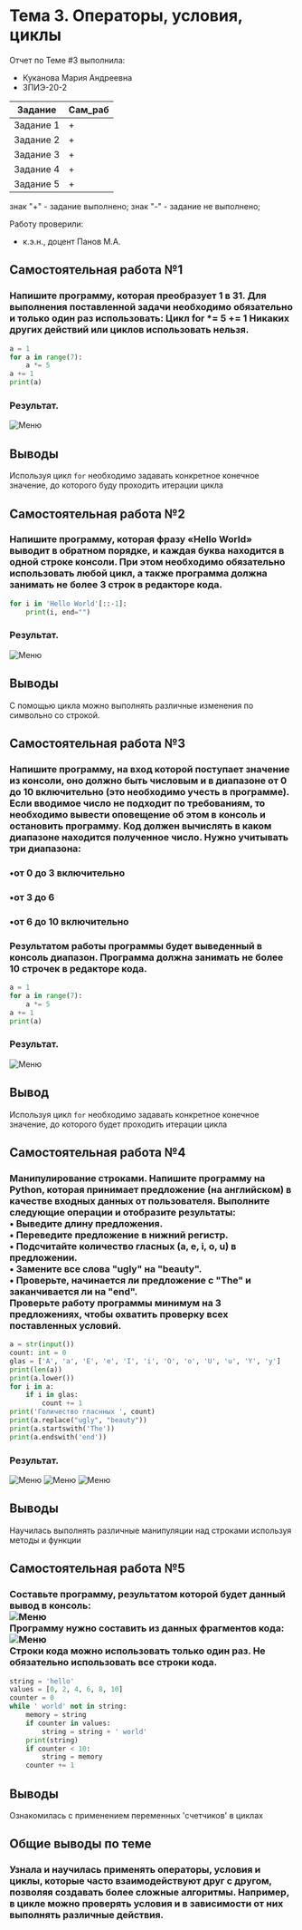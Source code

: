 # Тема 3. Операторы, условия, циклы
Отчет по Теме #3 выполнила:
- Куканова Мария Андреевна
- ЗПИЭ-20-2

| Задание | Сам_раб |
| ------ | ------ |
| Задание 1 | + |
| Задание 2 | + |
| Задание 3 | + |
| Задание 4 | + |
| Задание 5 | + |

знак "+" - задание выполнено; знак "-" - задание не выполнено;

Работу проверили:
- к.э.н., доцент Панов М.А.

## Самостоятельная работа №1
### Напишите программу, которая преобразует 1 в 31. Для выполнения поставленной задачи необходимо обязательно и только один раз использовать: Цикл for *= 5 += 1 Никаких других действий или циклов использовать нельзя.

```python
a = 1
for a in range(7):
    a *= 5
a += 1
print(a)
```
### Результат.
![Меню](https://github.com/Ckroulis/lab/blob/Tema-3/pic/Lab3_1.jpg)

## Выводы

Используя цикл `for` необходимо задавать конкретное конечное значение, до которого буду проходить итерации цикла

## Самостоятельная работа №2
### Напишите программу, которая фразу «Hello World» выводит в обратном порядке, и каждая буква находится в одной строке консоли. При этом необходимо обязательно использовать любой цикл, а также программа должна занимать не более 3 строк в редакторе кода.

```python
for i in 'Hello World'[::-1]:
    print(i, end="")
```
### Результат.
![Меню](https://github.com/Ckroulis/lab/blob/Tema-3/pic/Lab3_2.jpg)

## Выводы

С помощью цикла можно выполнять различные изменения по символьно со строкой.

## Самостоятельная работа №3
### Напишите программу, на вход которой поступает значение из консоли, оно должно быть числовым и в диапазоне от 0 до 10 включительно (это необходимо учесть в программе). Если вводимое число не подходит по требованиям, то необходимо вывести оповещение об этом в консоль и остановить программу. Код должен вычислять в каком диапазоне находится полученное число. Нужно учитывать три диапазона:

### •от 0 до 3 включительно
### •от 3 до 6
### •от 6 до 10 включительно
### Результатом работы программы будет выведенный в консоль диапазон. Программа должна занимать не более 10 строчек в редакторе кода.

```python
a = 1
for a in range(7):
    a *= 5
a += 1
print(a)
```
### Результат.
![Меню](https://github.com/Ckroulis/lab/blob/Tema-3/pic/Lab3_1.jpg)

## Вывод

Используя цикл `for` необходимо задавать конкретное конечное значение, до которого будет проходить итерации цикла

## Самостоятельная работа №4
### Манипулирование строками. Напишите программу на Python, которая принимает предложение (на английском) в качестве входных данных от пользователя. Выполните следующие операции и отобразите результаты:<br>• Выведите длину предложения.<br>• Переведите предложение в нижний регистр.<br>• Подсчитайте количество гласных (a, e, i, o, u) в предложении.<br>• Замените все слова "ugly" на "beauty".<br>• Проверьте, начинается ли предложение с "The" и заканчивается ли на "end".<br>Проверьте работу программы минимум на 3 предложениях, чтобы охватить проверку всех поставленных условий.

```python
a = str(input())
count: int = 0
glas = ['A', 'a', 'E', 'e', 'I', 'i', 'O', 'o', 'U', 'u', 'Y', 'y']
print(len(a))
print(a.lower())
for i in a:
    if i in glas:
        count += 1
print('Голичество гласнных ', count)
print(a.replace("ugly", "beauty"))
print(a.startswith('The'))
print(a.endswith('end'))
```
### Результат.
![Меню](https://github.com/Ckroulis/lab/blob/Tema-3/pic/Lab3_4.2.jpg)
![Меню](https://github.com/Ckroulis/lab/blob/Tema-3/pic/Lab3_4.1.jpg)
![Меню](https://github.com/Ckroulis/lab/blob/Tema-3/pic/Lab3_4.3.jpg)

## Выводы

Научилась выполнять различные манипуляции над строками используя методы и функции

## Самостоятельная работа №5
### Составьте программу, результатом которой будет данный вывод в консоль:<br>![Меню](https://github.com/Ckroulis/lab/blob/Tema-3/pic/Lab3_5.1.jpg)<br>Программу нужно составить из данных фрагментов кода:<br>![Меню](https://github.com/Ckroulis/lab/blob/Tema-3/pic/Lab3_5.2.jpg)<br>Строки кода можно использовать только один раз. Не обязательно использовать все строки кода.

```python
string = 'hello'
values = [0, 2, 4, 6, 8, 10]
counter = 0
while ' world' not in string:
    memory = string
    if counter in values:
        string = string + ' world'
    print(string)
    if counter < 10:
        string = memory
    counter += 1
```
## Выводы

Ознакомилась с применением переменных 'счетчиков' в циклах

## Общие выводы по теме
### Узнала и научилась применять операторы, условия и циклы, которые часто взаимодействуют друг с другом, позволяя создавать более сложные алгоритмы. Например, в цикле можно проверять условия и в зависимости от них выполнять различные действия.
